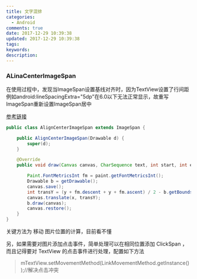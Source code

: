 ```yaml
---
title: 文字混排
categories:
  - Android
comments: true
date: 2017-12-29 10:39:38
updated: 2017-12-29 10:39:38
tags:
keywords:
description:
---
```



<!-- more -->

### ALinaCenterImageSpan

在使用过程中，发现当ImageSpan设置基线对齐时，因为TextView设置了行间距例如android:lineSpacingExtra="5dp"在6.0以下无法正常显示，故重写ImageSpan重新设置ImageSpan居中

[参考链接](http://www.jianshu.com/p/add321678859)

```java
public class AlignCenterImageSpan extends ImageSpan {

    public AlignCenterImageSpan(Drawable d) {
        super(d);
    }

    @Override
    public void draw(Canvas canvas, CharSequence text, int start, int end, float x, int top, int y, int bottom, Paint paint) {

        Paint.FontMetricsInt fm = paint.getFontMetricsInt();
        Drawable b = getDrawable();
        canvas.save();
        int transY = (y + fm.descent + y + fm.ascent) / 2 - b.getBounds().bottom / 2;//计算y方向的位移
        canvas.translate(x, transY);
        b.draw(canvas);
        canvas.restore();
    }
}
```

关键方法为 移动 图片位置的计算，目前看不懂

另，如果需要对图片添加点击事件，简单处理可以在相同位置添加 ClickSpan ，而且记得要对 TextView 的点击事件进行处理，配置如下方法

> mTextView.setMovementMethod(LinkMovementMethod.getInstance());//解决点击冲突

